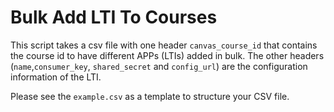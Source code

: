 # Bulk Add LTI To Courses

This script takes a csv file with one header `canvas_course_id` that contains the course id to have different APPs (LTIs) added in bulk. The other headers (`name`,`consumer_key`, `shared_secret` and `config_url`) are the configuration information of the LTI.

Please see the `example.csv` as a template to structure your CSV file. 